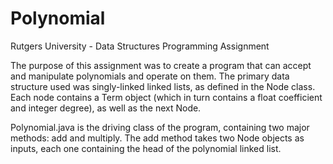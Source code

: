# Polynomial
Rutgers University - Data Structures Programming Assignment

The purpose of this assignment was to create a program that can accept and manipulate polynomials and operate on them.
The primary data structure used was singly-linked linked lists, as defined in the Node class.
Each node contains a Term object (which in turn contains a float coefficient and integer degree), as well as the next Node.

Polynomial.java is the driving class of the program, containing two major methods: add and multiply.
The add method takes two Node objects as inputs, each one containing the head of the polynomial linked list.
